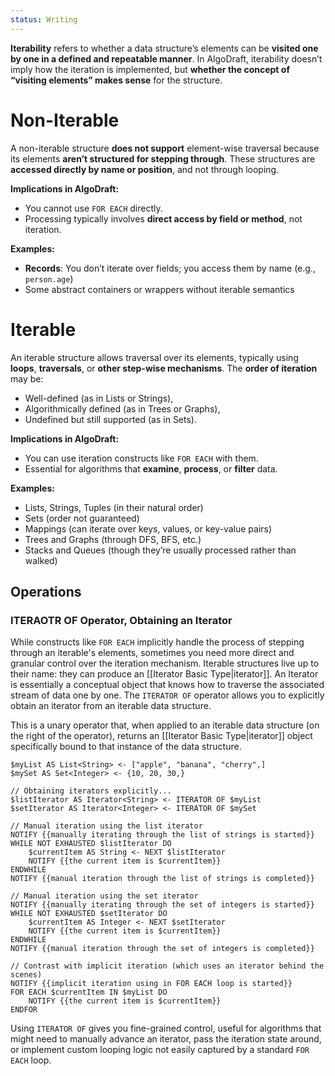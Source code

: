 ```yaml
---
status: Writing
---
```

**Iterability** refers to whether a data structure’s elements can be **visited one by one in a defined and repeatable manner**. In AlgoDraft, iterability doesn’t imply how the iteration is implemented, but **whether the concept of “visiting elements” makes sense** for the structure.

# **Non-Iterable**

A non-iterable structure **does not support** element-wise traversal because its elements **aren’t structured for stepping through**. These structures are **accessed directly by name or position**, and not through looping.

**Implications in AlgoDraft:**
- You cannot use `FOR EACH` directly.
- Processing typically involves **direct access by field or method**, not iteration.

**Examples:**
- **Records**: You don’t iterate over fields; you access them by name (e.g., `person.age`)
- Some abstract containers or wrappers without iterable semantics

# **Iterable**
An iterable structure allows traversal over its elements, typically using **loops**, **traversals**, or **other step-wise mechanisms**. The **order of iteration** may be:

- Well-defined (as in Lists or Strings),
- Algorithmically defined (as in Trees or Graphs),
- Undefined but still supported (as in Sets).

**Implications in AlgoDraft:**
- You can use iteration constructs like `FOR EACH` with them.
- Essential for algorithms that **examine**, **process**, or **filter** data.

**Examples:**
- Lists, Strings, Tuples (in their natural order)
- Sets (order not guaranteed)
- Mappings (can iterate over keys, values, or key-value pairs)
- Trees and Graphs (through DFS, BFS, etc.)
- Stacks and Queues (though they’re usually processed rather than walked)

## Operations
### ITERAOTR OF Operator, Obtaining an Iterator

While constructs like `FOR EACH` implicitly handle the process of stepping through an iterable's elements, sometimes you need more direct and granular control over the iteration mechanism. Iterable structures live up to their name: they can produce an [[Iterator Basic Type|iterator]]. An Iterator is essentially a conceptual object that knows how to traverse the associated stream of data one by one. The `ITERATOR OF` operator allows you to explicitly obtain an iterator from an iterable data structure.

This is a unary operator that, when applied to an iterable data structure (on the right of the operator), returns an [[Iterator Basic Type|iterator]] object specifically bound to that instance of the data structure.

```
$myList AS List<String> <- ["apple", "banana", "cherry",]
$mySet AS Set<Integer> <- {10, 20, 30,}

// Obtaining iterators explicitly...
$listIterator AS Iterator<String> <- ITERATOR OF $myList
$setIterator AS Iterator<Integer> <- ITERATOR OF $mySet

// Manual iteration using the list iterator
NOTIFY {{manually iterating through the list of strings is started}}
WHILE NOT EXHAUSTED $listIterator DO
    $currentItem AS String <- NEXT $listIterator
    NOTIFY {{the current item is $currentItem}}
ENDWHILE
NOTIFY {{manual iteration through the list of strings is completed}}

// Manual iteration using the set iterator
NOTIFY {{manually iterating through the set of integers is started}}
WHILE NOT EXHAUSTED $setIterator DO
    $currentItem AS Integer <- NEXT $setIterator
    NOTIFY {{the current item is $currentItem}}
ENDWHILE
NOTIFY {{manual iteration through the set of integers is completed}}

// Contrast with implicit iteration (which uses an iterator behind the scenes)
NOTIFY {{implicit iteration using in FOR EACH loop is started}}
FOR EACH $currentItem IN $myList DO
    NOTIFY {{the current item is $currentItem}}
ENDFOR
```

Using `ITERATOR OF` gives you fine-grained control, useful for algorithms that might need to manually advance an iterator, pass the iteration state around, or implement custom looping logic not easily captured by a standard `FOR EACH` loop.